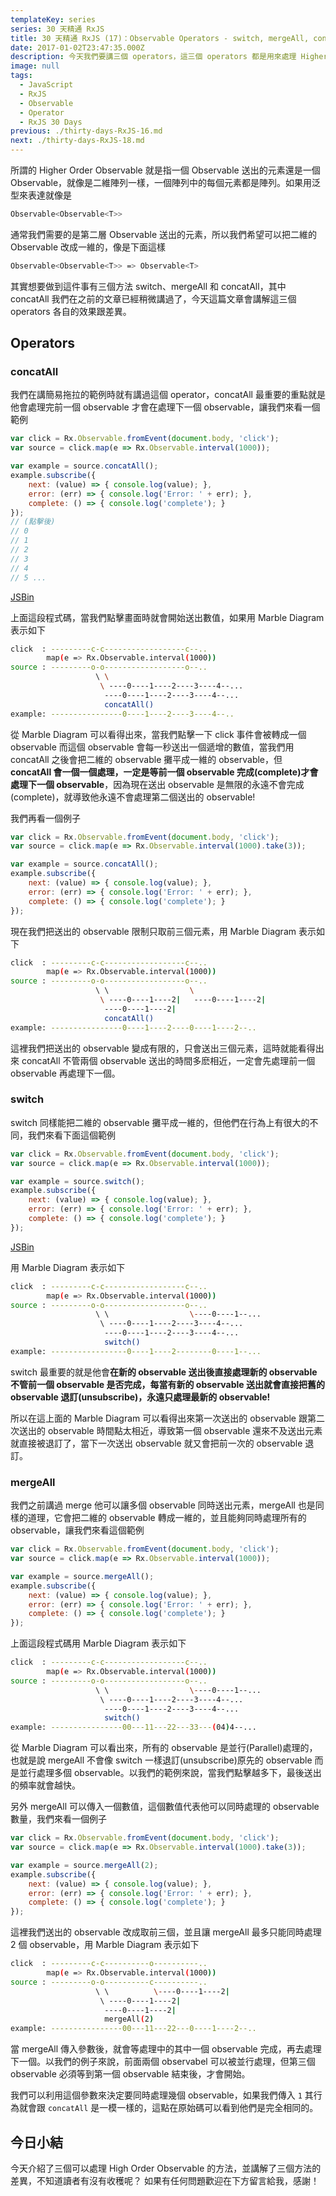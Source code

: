 ```yaml
---
templateKey: series
series: 30 天精通 RxJS
title: 30 天精通 RxJS (17)：Observable Operators - switch, mergeAll, concatAll
date: 2017-01-02T23:47:35.000Z
description: 今天我們要講三個 operators，這三個 operators 都是用來處理 Higher Order Observable。
image: null
tags:
  - JavaScript
  - RxJS
  - Observable
  - Operator
  - RxJS 30 Days
previous: ./thirty-days-RxJS-16.md
next: ./thirty-days-RxJS-18.md
---
```


所謂的 Higher Order Observable 就是指一個 Observable 送出的元素還是一個 Observable，就像是二維陣列一樣，一個陣列中的每個元素都是陣列。如果用泛型來表達就像是

```bash
Observable<Observable<T>>
```

通常我們需要的是第二層 Observable 送出的元素，所以我們希望可以把二維的 Observable 改成一維的，像是下面這樣

```bash
Observable<Observable<T>> => Observable<T>
```

其實想要做到這件事有三個方法 switch、mergeAll 和 concatAll，其中 concatAll 我們在之前的文章已經稍微講過了，今天這篇文章會講解這三個 operators 各自的效果跟差異。

Operators
------

### concatAll

我們在講簡易拖拉的範例時就有講過這個 operator，concatAll 最重要的重點就是他會處理完前一個 observable 才會在處理下一個 observable，讓我們來看一個範例

```javascript
var click = Rx.Observable.fromEvent(document.body, 'click');
var source = click.map(e => Rx.Observable.interval(1000));

var example = source.concatAll();
example.subscribe({
    next: (value) => { console.log(value); },
    error: (err) => { console.log('Error: ' + err); },
    complete: () => { console.log('complete'); }
});
// (點擊後)
// 0
// 1
// 2
// 3
// 4
// 5 ...
```
[JSBin](https://jsbin.com/numuji/2/edit?js,console,output)

上面這段程式碼，當我們點擊畫面時就會開始送出數值，如果用 Marble Diagram 表示如下

```bash
click  : ---------c-c------------------c--.. 
        map(e => Rx.Observable.interval(1000))
source : ---------o-o------------------o--..
                   \ \
                    \ ----0----1----2----3----4--...
                     ----0----1----2----3----4--...
                     concatAll()
example: ----------------0----1----2----3----4--..
```

從 Marble Diagram 可以看得出來，當我們點擊一下 click 事件會被轉成一個 observable 而這個 observable 會每一秒送出一個遞增的數值，當我們用 concatAll 之後會把二維的 observable 攤平成一維的 observable，但 **concatAll 會一個一個處理，一定是等前一個 observable 完成(complete)才會處理下一個 observable**，因為現在送出 observable 是無限的永遠不會完成(complete)，就導致他永遠不會處理第二個送出的 observable!

我們再看一個例子

```javascript
var click = Rx.Observable.fromEvent(document.body, 'click');
var source = click.map(e => Rx.Observable.interval(1000).take(3));

var example = source.concatAll();
example.subscribe({
    next: (value) => { console.log(value); },
    error: (err) => { console.log('Error: ' + err); },
    complete: () => { console.log('complete'); }
});
```

現在我們把送出的 observable 限制只取前三個元素，用 Marble Diagram 表示如下

```bash
click  : ---------c-c------------------c--.. 
        map(e => Rx.Observable.interval(1000))
source : ---------o-o------------------o--..
                   \ \                  \
                    \ ----0----1----2|   ----0----1----2|
                     ----0----1----2|
                     concatAll()
example: ----------------0----1----2----0----1----2--..
```

這裡我們把送出的 observable 變成有限的，只會送出三個元素，這時就能看得出來 concatAll 不管兩個 observable 送出的時間多麽相近，一定會先處理前一個 observable 再處理下一個。

### switch

switch 同樣能把二維的 observable 攤平成一維的，但他們在行為上有很大的不同，我們來看下面這個範例

```javascript
var click = Rx.Observable.fromEvent(document.body, 'click');
var source = click.map(e => Rx.Observable.interval(1000));

var example = source.switch();
example.subscribe({
    next: (value) => { console.log(value); },
    error: (err) => { console.log('Error: ' + err); },
    complete: () => { console.log('complete'); }
});
```
[JSBin](https://jsbin.com/numuji/edit?js,console,output)

用 Marble Diagram 表示如下

```bash
click  : ---------c-c------------------c--.. 
        map(e => Rx.Observable.interval(1000))
source : ---------o-o------------------o--..
                   \ \                  \----0----1--...
                    \ ----0----1----2----3----4--...
                     ----0----1----2----3----4--...
                     switch()
example: -----------------0----1----2--------0----1--...
```

switch 最重要的就是他會**在新的 observable 送出後直接處理新的 observable 不管前一個 observable 是否完成，每當有新的 observable 送出就會直接把舊的 observable 退訂(unsubscribe)，永遠只處理最新的 observable!**

所以在這上面的 Marble Diagram 可以看得出來第一次送出的 observable 跟第二次送出的 observable 時間點太相近，導致第一個 observable 還來不及送出元素就直接被退訂了，當下一次送出 observable 就又會把前一次的 observable 退訂。

### mergeAll

我們之前講過 merge 他可以讓多個 observable 同時送出元素，mergeAll 也是同樣的道理，它會把二維的 observable 轉成一維的，並且能夠同時處理所有的 observable，讓我們來看這個範例

```javascript
var click = Rx.Observable.fromEvent(document.body, 'click');
var source = click.map(e => Rx.Observable.interval(1000));

var example = source.mergeAll();
example.subscribe({
    next: (value) => { console.log(value); },
    error: (err) => { console.log('Error: ' + err); },
    complete: () => { console.log('complete'); }
});
```

上面這段程式碼用 Marble Diagram 表示如下

```bash
click  : ---------c-c------------------c--.. 
        map(e => Rx.Observable.interval(1000))
source : ---------o-o------------------o--..
                   \ \                  \----0----1--...
                    \ ----0----1----2----3----4--...
                     ----0----1----2----3----4--...
                     switch()
example: ----------------00---11---22---33---(04)4--...
```

從 Marble Diagram 可以看出來，所有的 observable 是並行(Parallel)處理的，也就是說 mergeAll 不會像 switch 一樣退訂(unsubscribe)原先的 observable 而是並行處理多個 observable。以我們的範例來說，當我們點擊越多下，最後送出的頻率就會越快。

另外 mergeAll 可以傳入一個數值，這個數值代表他可以同時處理的 observable 數量，我們來看一個例子

```javascript
var click = Rx.Observable.fromEvent(document.body, 'click');
var source = click.map(e => Rx.Observable.interval(1000).take(3));

var example = source.mergeAll(2);
example.subscribe({
    next: (value) => { console.log(value); },
    error: (err) => { console.log('Error: ' + err); },
    complete: () => { console.log('complete'); }
});
```

這裡我們送出的 observable 改成取前三個，並且讓 mergeAll 最多只能同時處理 2 個 observable，用 Marble Diagram 表示如下


```bash
click  : ---------c-c----------o----------.. 
        map(e => Rx.Observable.interval(1000))
source : ---------o-o----------c----------..
                   \ \          \----0----1----2|     
                    \ ----0----1----2|  
                     ----0----1----2|
                     mergeAll(2)
example: ----------------00---11---22---0----1----2--..
```

當 mergeAll 傳入參數後，就會等處理中的其中一個 observable 完成，再去處理下一個。以我們的例子來說，前面兩個 observabel 可以被並行處理，但第三個 observable 必須等到第一個 observable 結束後，才會開始。

我們可以利用這個參數來決定要同時處理幾個 observable，如果我們傳入 `1` 其行為就會跟 `concatAll` 是一模一樣的，這點在原始碼可以看到他們是完全相同的。

今日小結
------

今天介紹了三個可以處理 High Order Observable 的方法，並講解了三個方法的差異，不知道讀者有沒有收穫呢？ 如果有任何問題歡迎在下方留言給我，感謝！
